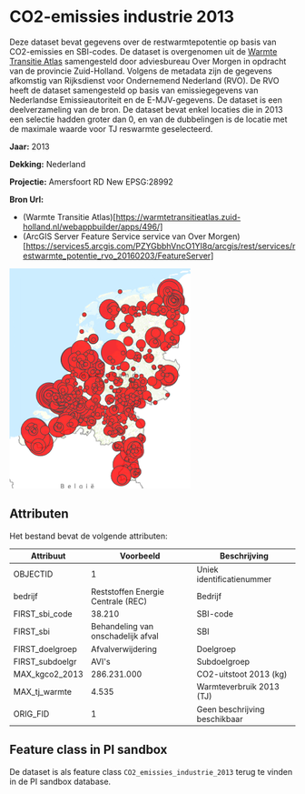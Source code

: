 # CO2-emissies industrie 2013

Deze dataset bevat gegevens over de restwarmtepotentie op basis van CO2-emissies en SBI-codes. De dataset is overgenomen uit de [Warmte Transitie Atlas](https://warmtetransitieatlas.zuid-holland.nl/webappbuilder/apps/496/) samengesteld door adviesbureau Over Morgen in opdracht van de provincie Zuid-Holland. Volgens de metadata zijn de gegevens afkomstig van Rijksdienst voor Ondernemend Nederland (RVO). De RVO heeft de dataset samengesteld op basis van emissiegegevens van Nederlandse Emissieautoriteit en de E-MJV-gegevens. De dataset is een deelverzameling van de bron. De dataset bevat enkel locaties die in 2013 een selectie hadden groter dan 0, en van de dubbelingen is de locatie met de maximale waarde voor TJ reswarmte geselecteerd.

**Jaar:** 2013

**Dekking:** Nederland

**Projectie:** Amersfoort RD New EPSG:28992

**Bron Url:** 
* (Warmte Transitie Atlas)[https://warmtetransitieatlas.zuid-holland.nl/webappbuilder/apps/496/]
* (ArcGIS Server Feature Service service van Over Morgen)[https://services5.arcgis.com/PZYGbbhVncO1YI8q/arcgis/rest/services/restwarmte_potentie_rvo_20160203/FeatureServer]

![](voorbeeld_co2_emissies_industrie_2013.png)

## Attributen

Het bestand bevat de volgende attributen:

| Attribuut          | Voorbeeld | Beschrijving | 
|----------         |-----------|--------------|
|OBJECTID | 1  | Uniek identificatienummer |
|bedrijf          |  Reststoffen Energie Centrale (REC) | Bedrijf |
|FIRST_sbi_code   |  38.210 | SBI-code | 
|FIRST_sbi    |  Behandeling van onschadelijk afval | SBI |
|FIRST_doelgroep    |  Afvalverwijdering | Doelgroep |
|FIRST_subdoelgr    |  AVI's | Subdoelgroep |
|MAX_kgco2_2013    |  286.231.000 | CO2-uitstoot 2013 (kg) |
|MAX_tj_warmte    |  4.535 | Warmteverbruik 2013 (TJ) |
|ORIG_FID    |  1 | Geen beschrijving beschikbaar |

## Feature class in PI sandbox

De dataset is als feature class `CO2_emissies_industrie_2013` terug te vinden in de PI sandbox database.
